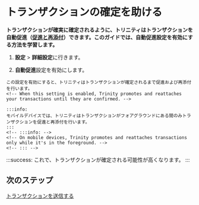 # トランザクションの確定を助ける
<!-- # Help your transactions to be confirmed -->

**トランザクションが確実に確定されるように、トリニティはトランザクションを自動促進（[促進と再添付](root://getting-started/0.1/transactions/reattach-rebroadcast-promote.md)）できます。このガイドでは、自動促進設定を有効にする方法を学習します。**
<!-- **To make sure that transactions are confirmed, Trinity can auto-promote ([promote and reattach](root://getting-started/0.1/transactions/reattach-rebroadcast-promote.md)) them. In this guide, you learn how to enable the auto-promotion setting.** -->

1. **設定** > **詳細設定**に行きます。
<!-- 1. Go to **Settings** > **Advanced settings** -->

2. **自動促進**設定を有効にします。
  <!-- 2. Enable the **Auto-promotion** setting -->

    この設定を有効にすると、トリニティはトランザクションが確定されるまで促進および再添付を行います。
    <!-- When this setting is enabled, Trinity promotes and reattaches your transactions until they are confirmed. -->

    :::info:
    モバイルデバイスでは、トリニティはトランザクションがフォアグラウンドにある間のみトランザクションを促進と再添付を行います。
    :::
    <!-- :::info: -->
    <!-- On mobile devices, Trinity promotes and reattaches transactions only while it's in the foreground. -->
    <!-- ::: -->

:::success:
これで、トランザクションが確定される可能性が高くなります。
:::
<!-- :::success: -->
<!-- Now your transactions have a better chance of being confirmed. -->
<!-- ::: -->

## 次のステップ
<!-- ## Next steps -->

[トランザクションを送信する](../how-to-guides/send-a-transaction.md)
<!-- [Send a transaction](../how-to-guides/send-a-transaction.md) -->
